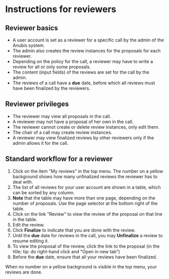 # Instructions for reviewers

## Reviewer basics

- A user account is set as a reviewer for a specific call by the admin
  of the Anubis system.
- The admin also creates the review instances for the proposals for
  each reviewer.
- Depending on the policy for the call, a reviewer may have to write a
  review for all or only some proposals.
- The content (input fields) of the reviews are set for the call by the admin.
- The reviews of a call have a **due** date, before which all reviews must
  have been finalized by the reviewers.

## Reviewer privileges

- The reviewer may view all proposals in the call.
- A reviewer may not have a proposal of her own in the call.
- The reviewer cannot create or delete review instances, only edit them.
- The chair of a call may create review instances.
- A reviewer may view finalized reviews by other reviewers only if the
  admin allows it for the call.

## Standard workflow for a reviewer

1. Click on the item "My reviews" in the top menu. The number on a
   yellow background shows how many unfinalized reviews the reviewer has
   to deal with.
2. The list of all reviews for your user account are shown in a table,
   which can be sorted by any column.
3. **Note** that the table may have more than one page, depending on
   the number of proposals. Use the page selector at the bottom right of
   the table.
4. Click on the link "Review" to view the review of the proposal on
   that line in the table.
5. Edit the review.
6. Click **Finalize** to indicate that you are done with the review.
7. Until the **due** date for reviews in the call, you may
   **Unfinalize** a review to resume editing it.
8. To view the proposal of the review, click the link to the proposal
   (in the title; tip: do right-hand click and "Open in new tab")
9. Before the **due** date, ensure that all your reviews have been
   finalized.

When no number on a yellow background is visible in the top menu, your
reviews are done.
